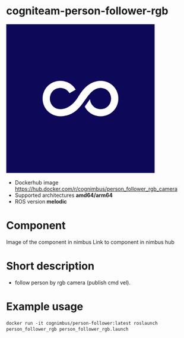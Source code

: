 # cogniteam-person-follower-rgb

<img src="./cogniteam-person-follower-rgb/Cogniteam_CMYK_Social_white_on_aubergine.jpg" alt="cogniteam-person-follower-rgb" width="400"/>

* Dockerhub image https://hub.docker.com/r/cognimbus/person_follower_rgb_camera
* Supported architectures <b>amd64/arm64</b>
* ROS version <b>melodic</b>


# Component
Image of the component in nimbus
Link to component in nimbus hub

# Short description
* follow person by rgb camera (publish cmd vel).

# Example usage
```
docker run -it cognimbus/person-follower:latest roslaunch person_follower_rgb person_follower_rgb.launch
```


